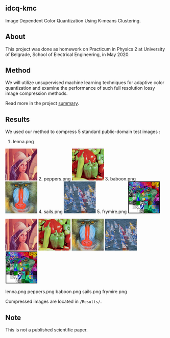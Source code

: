 ## idcq-kmc
Image Dependent Color Quantization Using K-means Clustering.

## About

This project was done as homework on Practicum in Physics 2 at University of Belgrade, School of Electrical Engineering, in May 2020.

## Method

We will utilize unsupervised machine learning techniques for adaptive color quantization and examine the performance of such full resolution lossy image compression methods.

Read more in the project [summary](https://drive.google.com/file/d/10HmKWdT0Rqf9weD4oQbJrcM41fCmyjgk/view?usp=sharing).

## Results

We used our method to compress 5 standard public-domain test images :
1. lenna.png
<img src="Results/1/image.png" width="100">
2. peppers.png
<img src="Results/2/image.png" width="100">
3. baboon.png
<img src="Results/3/image.png" width="100">
4. sails.png
<img src="Results/4/image.png" width="100">
5. frymire.png
<img src="Results/5/image.png" width="100">

<img src="Results/1/image.png" width="100">&nbsp;<img src="Results/2/image.png" width="100">&nbsp;<img src="Results/3/image.png" width="100">&nbsp;<img src="Results/4/image.png" width="100">&nbsp;<img src="Results/5/image.png" width="100">

lenna.png peppers.png baboon.png sails.png frymire.png

Compressed images are located in `/Results/`.

## Note
This is not a published scientific paper.